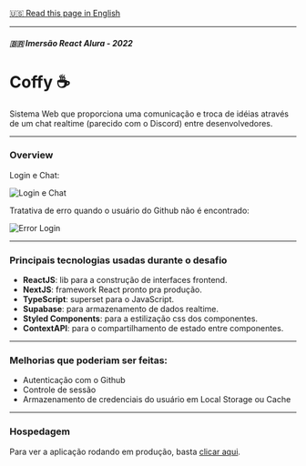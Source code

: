 [🇺🇸 Read this page in English](https://github.com/joaoD3V/aluracord-coffy/blob/main/README-en.md)

-------------
##### 🇧🇷 Imersão React Alura - 2022

# Coffy ☕

Sistema Web que proporciona uma comunicação e troca de idéias através de um chat realtime (parecido com o Discord) entre desenvolvedores.

------------

### Overview

Login e Chat:

![Login e Chat](https://media.giphy.com/media/7jYGMQgZ6pg5m4D7I3/giphy.gif)

Tratativa de erro quando o usuário do Github não é encontrado:

![Error Login](https://media.giphy.com/media/c8DYFuPyOvdOGE6BbS/giphy.gif)

------------


### Principais tecnologias usadas durante o desafio

- **ReactJS**: lib para a construção de interfaces frontend.
- **NextJS**: framework React pronto pra produção.
- **TypeScript**: superset para o JavaScript.
- **Supabase**: para armazenamento de dados realtime.
- **Styled Components**: para a estilização css dos componentes.
-   **ContextAPI**: para o compartilhamento de estado entre componentes.

------------

### Melhorias que poderiam ser feitas:
- Autenticação com o Github
- Controle de sessão
- Armazenamento de credenciais do usuário em Local Storage ou Cache

------------

### Hospedagem

Para ver a aplicação rodando em produção, basta [clicar aqui](https://coffy.vercel.app/).
